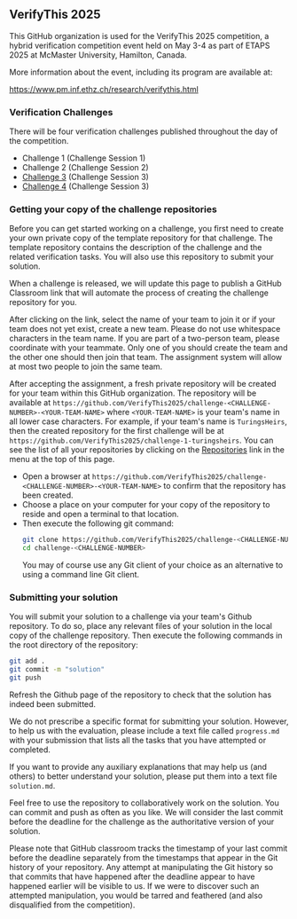 ## VerifyThis 2025

This GitHub organization is used for the VerifyThis 2025 competition, a hybrid verification competition event held on May 3-4 as part of ETAPS 2025 at McMaster University, Hamilton, Canada.

More information about the event, including its program are available at:

https://www.pm.inf.ethz.ch/research/verifythis.html

### Verification Challenges

There will be four verification challenges published throughout the day of the competition. 

* Challenge 1 (Challenge Session 1)
* Challenge 2 (Challenge Session 2)
* [Challenge 3](https://classroom.github.com/a/YfdXtSfE) (Challenge Session 3)
* [Challenge 4](https://classroom.github.com/a/xfm1G3zI) (Challenge Session 3)


### Getting your copy of the challenge repositories

Before you can get started working on a challenge, you first need to create your own
private copy of the template repository for that challenge. The template repository contains the description of the challenge and the related verification tasks. You will also use this repository to submit your solution.

When a challenge is released, we will update this page to publish a GitHub Classroom link that will automate the process of creating the challenge repository for you. 

After clicking on the link, select the name of your team to join it or
if your team does not yet exist, create a new team. Please do not use whitespace characters in the team name. If you are part of a two-person team, please coordinate with your teammate. Only one of you should create the team and the other one should then join that team. The assignment system will allow at most two people to join the same team.

After accepting the assignment, a fresh private repository will be created for your team within this GitHub organization. The repository will be available at
`https://github.com/VerifyThis2025/challenge-<CHALLENGE-NUMBER>-<YOUR-TEAM-NAME>`
where `<YOUR-TEAM-NAME>` is your team's name in all lower case characters. For example, if your team's name is `TuringsHeirs`, then the created repository for the first challenge will be at `https://github.com/VerifyThis2025/challenge-1-turingsheirs`. You can see the list of all your repositories by clicking on the [Repositories](https://github.com/orgs/VerifyThis2025/repositories) link in the menu at the top of this page.

* Open a browser at `https://github.com/VerifyThis2025/challenge-<CHALLENGE-NUMBER>-<YOUR-TEAM-NAME>` to confirm that the repository has been created.
* Choose a place on your computer for your copy of the repository to reside and open a terminal to that location.
* Then execute the following git command: <br/>
  ```bash
  git clone https://github.com/VerifyThis2025/challenge-<CHALLENGE-NUMBER>-<YOUR-TEAM-NAME>.git challenge-<CHALLENGE-NUMBER>
  cd challenge-<CHALLENGE-NUMBER>
  ```
  You may of course use any Git client of your choice as an alternative to using a command line Git client. 
  


### Submitting your solution

You will submit your solution to a challenge via your team's Github repository. To do so, place any relevant files of your solution in the local copy of the challenge repository. Then execute the following commands in the root directory of the repository:
```bash
git add .
git commit -m "solution"
git push
```
Refresh the Github page of the repository to check that the solution has indeed been submitted.

We do not prescribe a specific format for submitting your solution. However, to help us with the evaluation, please include a text file called `progress.md` with your submission that lists all the tasks that you have attempted or completed.

If you want to provide any auxiliary explanations that may help us (and others) to better understand your solution, please put them into a text file `solution.md`.

Feel free to use the repository to collaboratively work on the solution. You can commit and push as often as you like. We will consider the last commit before the deadline for the challenge as the authoritative version of your solution.

Please note that GitHub classroom tracks the timestamp of your last commit before the deadline separately from the timestamps that appear in the Git history of your repository. Any attempt at manipulating the Git history so that commits that have happened after the deadline appear to have happened earlier will be visible to us. If we were to discover such an attempted manipulation, you would be tarred and feathered (and also disqualified from the competition).

